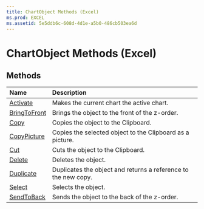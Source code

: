 ```yaml
---
title: ChartObject Methods (Excel)
ms.prod: EXCEL
ms.assetid: 5e5ddb6c-608d-4d1e-a5b0-486cb503ea6d
---
```



# ChartObject Methods (Excel)

## Methods



|**Name**|**Description**|
|:-----|:-----|
|[Activate](chartobject-activate-method-excel.md)|Makes the current chart the active chart.|
|[BringToFront](chartobject-bringtofront-method-excel.md)|Brings the object to the front of the z-order.|
|[Copy](chartobject-copy-method-excel.md)|Copies the object to the Clipboard.|
|[CopyPicture](chartobject-copypicture-method-excel.md)|Copies the selected object to the Clipboard as a picture.|
|[Cut](chartobject-cut-method-excel.md)|Cuts the object to the Clipboard.|
|[Delete](chartobject-delete-method-excel.md)|Deletes the object.|
|[Duplicate](chartobject-duplicate-method-excel.md)|Duplicates the object and returns a reference to the new copy.|
|[Select](chartobject-select-method-excel.md)|Selects the object.|
|[SendToBack](chartobject-sendtoback-method-excel.md)|Sends the object to the back of the z-order.|

